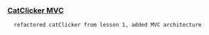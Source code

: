 
### [CatClicker MVC](https://codepen.io/ohohoreos/full/MvbwRE/)
      refactored catClicker from lesson 1, added MVC architecture 
